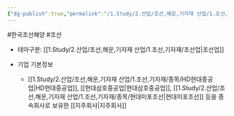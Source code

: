 ```yaml
---
{"dg-publish":true,"permalink":"/1.Study/2.산업/조선,해운,기자재 산업/1.조선,기자재/종목/한국조선해양/","created":"2024-11-20T21:02:29.315+09:00","updated":"2025-06-26T16:58:05.682+09:00"}
---
```


#한국조선해양 #조선 


- 테마구분: [[1.Study/2.산업/조선,해운,기자재 산업/1.조선,기자재/조선업\|조선업]]

- 기업 기본정보
	- [[1.Study/2.산업/조선,해운,기자재 산업/1.조선,기자재/종목/HD현대중공업\|HD현대중공업]], [[현대삼호중공업\|현대삼호중공업]], [[1.Study/2.산업/조선,해운,기자재 산업/1.조선,기자재/종목/현대미포조선\|현대미포조선]] 등을 종속회사로 보유한 [[지주회사\|지주회사]]
